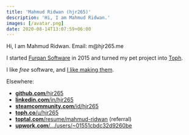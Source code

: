 ```yaml
---
title: 'Mahmud Ridwan (hjr265)'
description: 'Hi, I am Mahmud Ridwan.'
images: [/avatar.png]
date: 2020-08-14T13:07:59+06:00
---
```


Hi, I am Mahmud Ridwan. Email: <a class="email">&#109;&#64;&#104;&#106;&#114;&#50;&#54;&#53;&#46;&#109;&#101;</a>

I started [Furqan Software](https://furqansoftware.com/) in 2015 and turned my pet project into [Toph](https://toph.co/).

I like <dfn title="as in freedom">free</dfn> software, and [I like making them](/open-source/).

Elsewhere:

- [**github.com**/hjr265](https://github.com/hjr265)
- [**linkedin.com**/in/hjr265](https://www.linkedin.com/in/hjr265/)
- [**steamcommunity.com**/id/hjr265](https://steamcommunity.com/id/hjr265/)
- [**toph.co**/u/hjr265](https://toph.co/u/hjr265)
- [**toptal.com**/resume/mahmud-ridwan](https://www.toptal.com/resume/mahmud-ridwan/N8D73N/worlds-top-talent) (referral)
- [**upwork.com**/.../users/~01551cbdc32d9260be](https://www.upwork.com/o/profiles/users/~01551cbdc32d9260be/)
